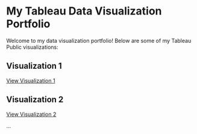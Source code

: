 # My Tableau Data Visualization Portfolio

Welcome to my data visualization portfolio! Below are some of my Tableau Public visualizations:

## Visualization 1
[View Visualization 1](Visualization1.md)

## Visualization 2
[View Visualization 2](Visualization2.md)

...
